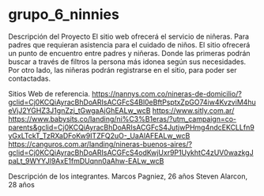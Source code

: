 # grupo_6_ninnies

Descripción del Proyecto
El sitio web ofrecerá el servicio de niñeras. Para padres que requieran asistencia para el cuidado de niños. 
El sitio ofrecerá un punto de encuentro entre padres y niñeras. Donde las primeras podrán buscar a través de filtros la persona más idonea según sus necesidades.
Por otro lado, las niñeras podrán registrarse en el sitio, para poder ser contactadas.



Sitios Web de referencia.
https://nannys.com.co/nineras-de-domicilio/?gclid=Cj0KCQiAyracBhDoARIsACGFcS4Bl0eBftPsptxZpGO74iw4KvzviM4hueVjJ2YGHZ3J1gnZzj_tGwgaAjGhEALw_wcB
https://www.sitly.com.ar/
https://www.babysits.co/landing/ni%C3%B1eras/?utm_campaign=co-parents&gclid=Cj0KCQiAyracBhDoARIsACGFcS4JutjwPHmg4ndcEKCLLfn9yGxLTckT_TzRXaDFoKw9ITZFQ2uO-_UaAlAFEALw_wcB
https://canguros.com.ar/landing/nineras-buenos-aires/?gclid=Cj0KCQiAyracBhDoARIsACGFcS4odKwjUxr9P1UykhtC4zUV0wazkgJpaLt_9WYYJl9AxE1fmDUqnn0aAhw-EALw_wcB

Descripción de los integrantes.
Marcos Pagniez, 26 años 
Steven Alarcon, 28 años
